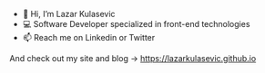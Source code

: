 - 👋 Hi, I’m Lazar Kulasevic
- 💻 Software Developer specialized in front-end technologies
- 📫 Reach me on Linkedin or Twitter

And check out my site and blog -> https://lazarkulasevic.github.io
